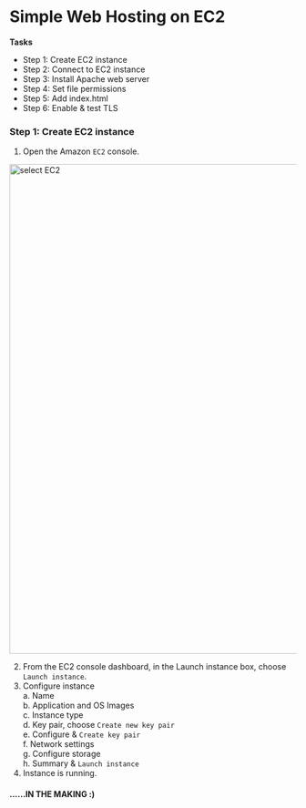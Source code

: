 # Simple Web Hosting on EC2
**Tasks**
- Step 1: Create EC2 instance  
- Step 2: Connect to EC2 instance  
- Step 3: Install Apache web server  
- Step 4: Set file permissions  
- Step 5: Add index.html  
- Step 6: Enable & test TLS  

### Step 1: Create EC2 instance
1. Open the Amazon `EC2` console.

<img width="860" alt="select EC2" src="https://github.com/JarBanf/AWS-Projects/assets/145492616/c243f7de-667e-4846-8a28-f06d516cf568">

2. From the EC2 console dashboard, in the Launch instance box, choose `Launch instance`.
3. Configure instance  
a. Name  
b. Application and OS Images  
c. Instance type  
d. Key pair, choose `Create new key pair`  
e. Configure & `Create key pair`  
f. Network settings  
g. Configure storage  
h. Summary & `Launch instance`  
4. Instance is running.





#### ......IN THE MAKING :)
